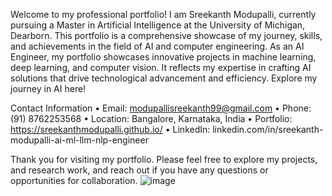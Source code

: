 Welcome to my professional portfolio! I am Sreekanth Modupalli, currently pursuing a Master in Artificial Intelligence at the University of Michigan, Dearborn. This portfolio is a comprehensive showcase of my journey, skills, and achievements in the field of AI and computer engineering. As an AI Engineer, my portfolio showcases innovative projects in machine learning, deep learning, and computer vision. It reflects my expertise in crafting AI solutions that drive technological advancement and efficiency. Explore my journey in AI here!

Contact Information
•	Email: modupallisreekanth99@gmail.com
•	Phone: (91) 8762253568
•	Location: Bangalore, Karnataka, India
•	Portfolio: https://sreekanthmodupalli.github.io/
•	LinkedIn: linkedin.com/in/sreekanth-modupalli-ai-ml-llm-nlp-engineer

Thank you for visiting my portfolio. Please feel free to explore my projects, and research work, and reach out if you have any questions or opportunities for collaboration.
![image](https://github.com/AishwaryaDekhane/aishwaryadekhane.github.io/assets/46292151/644658f7-6fdf-42ae-8bbd-fb1d41cbacbb)

